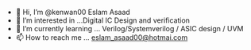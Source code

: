 - 👋 Hi, I’m @kenwan00  Eslam Asaad
- 👀 I’m interested in ...Digital IC Design and verification
- 🌱 I’m currently learning ... Verilog/Systemverilog / ASIC design / UVM
- 📫 How to reach me ... eslam_asaad00@hotmai.com

